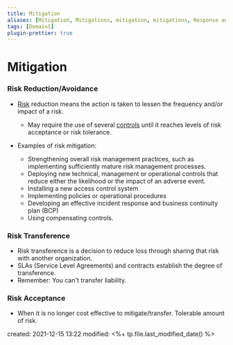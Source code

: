 ```yaml
---
title: Mitigation
aliases: [Mitigation, Mitigations, mitigation, mitigations, Response and Mitigation, response and mitigation]
tags: [Domain1]
plugin-prettier: true
---
```


# Mitigation

### Risk Reduction/Avoidance

- [Risk](../Definitions/Risk) reduction means the action is taken to lessen the frequency and/or impact of a risk.
	- May require the use of several [controls](../Definitions/Control) until it reaches levels of risk acceptance or risk tolerance.

- Examples of risk mitigation:
	- Strengthening overall risk management practices, such as implementing sufficiently mature risk management processes.
	- Deploying new technical, management or operational controls that reduce either the likelihood or the impact of an adverse event.
	- Installing a new access control system
	- Implementing policies or operational procedures
	- Developing an effective incident response and business continuity plan (BCP)
	- Using compensating controls.

### Risk Transference
- Risk transference is a decision to reduce loss through sharing that risk with another organization.
- SLAs (Service Level Agreements) and contracts establish the degree of transference.
- Remember: You can't transfer liability.

### Risk Acceptance
- When it is no longer cost effective to mitigate/transfer. Tolerable amount of risk.

created: 2021-12-15 13:22
modified: <%+ tp.file.last_modified_date() %>

